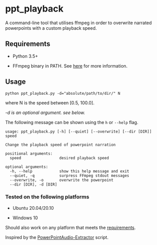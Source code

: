 # ppt_playback

A command-line tool that utilises ffmpeg in order to overwrite narrated powerpoints with a custom playback speed.

## Requirements

- Python 3.5+

- FFmpeg binary in PATH. See [here](https://github.com/adaptlearning/adapt_authoring/wiki/Installing-FFmpeg) for more information.

## Usage

```properties
python ppt_playback.py -d="absolute/path/to/dir/" N
```

where N is the speed between [0.5, 100.0].

*-d is an optional argument. see below.*

The following message can be shown using the ``h`` or ``--help`` flag.

```properties
usage: ppt_playback.py [-h] [--quiet] [--overwrite] [--dir [DIR]] speed

Change the playback speed of powerpoint narration

positional arguments:
  speed                 desired playback speed

optional arguments:
  -h, --help            show this help message and exit
  --quiet, -q           surpress FFmpeg stdout messages
  --overwrite, -o       overwrite the powerpoint
  --dir [DIR], -d [DIR]
```

### Tested on the following platforms

- Ubuntu 20.04/20.10

- Windows 10

Should also work on any platform that meets the [requirements](#Requirements).

Inspired by the [PowerPointAudio-Extractor](https://github.com/Tortar/PowerPointAudio-Extractor) script.
